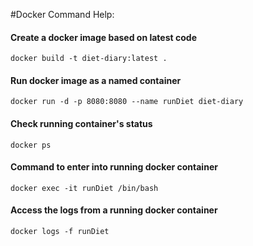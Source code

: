 #Docker Command Help:

#### Create a docker image based on latest code
```
docker build -t diet-diary:latest .
```

#### Run docker image as a named container
```
docker run -d -p 8080:8080 --name runDiet diet-diary
```

#### Check running container's status
```
docker ps
```

#### Command to enter into running docker container
```
docker exec -it runDiet /bin/bash 
```

#### Access the logs from a running docker container
```
docker logs -f runDiet
```